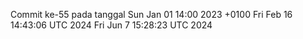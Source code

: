 Commit ke-55 pada tanggal Sun Jan 01 14:00 2023 +0100
Fri Feb 16 14:43:06 UTC 2024
Fri Jun  7 15:28:23 UTC 2024
